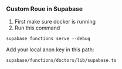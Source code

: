 ### Custom Roue in Supabase

1. First make sure docker is running
2. Run this command

````
supabase functions serve --debug

````

Add your local anon key in this path:

``` 
supabase/functions/doctors/lib/supabase.ts
```
